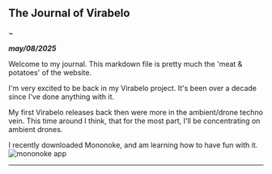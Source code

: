 ## The Journal of Virabelo 

~

***may/08/2025***

Welcome to my journal. This markdown file is pretty much the 'meat & potatoes' of the website.

I'm very excited to be back in my Virabelo project. It's been over a decade since I've done anything with it. 

My first Virabelo releases back then were more in the ambient/drone techno vein. This time around I think, that for the most part, I'll be concentrating on ambient drones. 

I recently downloaded Mononoke, and am learning how to have fun with it.
![mononoke app](https://github.com/theambientdronesofvirabelo/Virabelo/blob/main/media/20250508_130349.jpg) 
___
